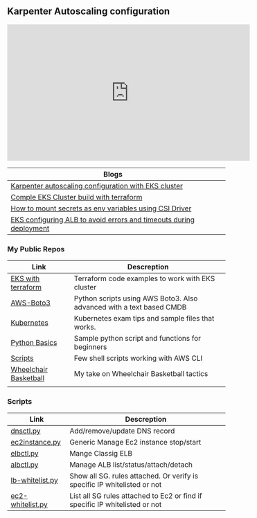 
## Karpenter Autoscaling configuration
<iframe width="560" height="315" src="https://www.youtube.com/embed/INGAmV8SRu0?si=viH9pDXdD4fefbeM" title="YouTube video player" frameborder="0" allow="accelerometer; autoplay; clipboard-write; encrypted-media; gyroscope; picture-in-picture; web-share" referrerpolicy="strict-origin-when-cross-origin" allowfullscreen></iframe>

| Blogs ||
|-------------------------| -------------------------|
|[Karpenter autoscaling configuration with EKS cluster ](https://vettom.github.io/Eks/eks-cluster-karpenter/)|
|[Comple EKS Cluster build with terraform](https://vettom.github.io/Eks/eks-cluster-terraform/)|
|[How to mount secrets as env variables using CSI Driver](http://vettom.github.io/blog/2024/04/02/eks-secrets-as-env-variable-with-csi-driver/)|
|[EKS configuring ALB to avoid errors and timeouts during deployment](https://vettom.github.io/blog/2024/03/28/eks-avoid-errors-and-timeout-during-deployment-alb/)|


### My Public Repos 

| Link | Descreption |
| ------------- |------------- |
|[EKS with terraform](https://github.com/vettom/aws-eks-terraform)|Terraform code examples to work with EKS cluster|
|[AWS-Boto3](https://github.com/vettom/Aws-Boto3)|Python scripts using AWS Boto3. Also advanced with a text based CMDB|
|[Kubernetes](https://github.com/vettom/Kubernetes)|Kubernetes exam tips and sample files that works.|
|[Python Basics](https://github.com/vettom/PythonBasics)|Sample python script and functions for beginners|
|[Scripts](https://github.com/vettom/Scripts)|Few shell scripts working with AWS CLI|
|[Wheelchair Basketball](https://vettom.github.io/wheelchairbasketball/)|My take on Wheelchair Basketball tactics|
|||




### Scripts 
| Link | Descreption |
| ------------- |------------- |
|[dnsctl.py](https://github.com/vettom/Aws-Boto3#dnsupdatepy)|Add/remove/update DNS record|
|[ec2instance.py](https://github.com/vettom/Aws-Boto3#ec2instancepy)|Generic Manage Ec2 instance stop/start|
|[elbctl.py](https://github.com/vettom/Aws-Boto3#elbctlpy)|Mange Classig ELB|
|[albctl.py](https://github.com/vettom/Aws-Boto3#albctlpy-elb-v2)|Manage ALB list/status/attach/detach|
|[lb-whitelist.py](https://github.com/vettom/Aws-Boto3#lb-whitelistcheckpy)|Show all SG. rules attached. Or verify is specific IP whitelisted or not|
|[ec2-whitelist.py](https://github.com/vettom/Aws-Boto3/blob/master/ec2-whitelistcheck.py) |List all SG rules attached to Ec2 or find if specific IP whitelisted or not|
